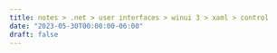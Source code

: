 ```yaml
---
title: notes > .net > user interfaces > winui 3 > xaml > control
date: "2023-05-30T00:00:00-06:00"
draft: false
---
```

